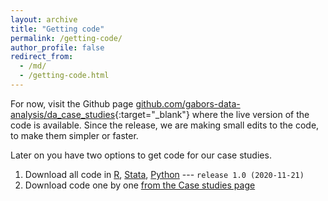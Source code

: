 ```yaml
---
layout: archive
title: "Getting code"
permalink: /getting-code/
author_profile: false
redirect_from:
  - /md/
  - /getting-code.html
---
```



For now, visit the Github page [github.com/gabors-data-analysis/da_case_studies](https://github.com/gabors-data-analysis/da_case_studies){:target="_blank"} where the live version of the code is available. Since the release, we are making small edits to the code, to make them simpler or faster. 


Later on you have two options to get code for our case studies.

1.  Download all code in [R](code-zip-r), [Stata](code-zip-stata), [Python](code-zip-python) --- `release 1.0 (2020-11-21)`
2.  Download code one by one [from the Case studies page](/casestudies)
